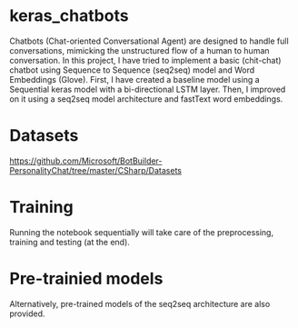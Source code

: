 # keras_chatbots
  
Chatbots (Chat-oriented Conversational Agent) are designed to handle full conversations, mimicking the unstructured flow of a human to human conversation. In this project, I have tried to implement a basic (chit-chat) chatbot using Sequence to Sequence (seq2seq) model and Word Embeddings (Glove). First, I have created a baseline model using a Sequential keras model with a bi-directional LSTM layer. Then, I improved on it using a seq2seq model architecture and fastText word embeddings.

# Datasets

https://github.com/Microsoft/BotBuilder-PersonalityChat/tree/master/CSharp/Datasets

# Training

Running the notebook sequentially will take care of the preprocessing, training and testing (at the end).

# Pre-trainied models

Alternatively, pre-trained models of the seq2seq architecture are also provided.
